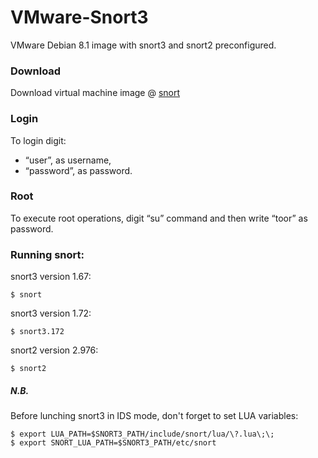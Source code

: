 # VMware-Snort3
VMware Debian 8.1 image with snort3 and snort2 preconfigured.


###  Download 
Download virtual machine image @ [snort][mega]


### Login
To login digit: 
* “user”, as username, 
* “password”, as password.

### Root
To execute root operations, digit “su” command and then write “toor” as password.


### Running snort:

snort3 version 1.67: 
```
$ snort
```
snort3 version 1.72:  
 ```
$ snort3.172
```
snort2 version 2.976: 
 ```
$ snort2
```

##### N.B. 
Before lunching snort3 in IDS mode, don't forget to set LUA variables:
 ```
$ export LUA_PATH=$SNORT3_PATH/include/snort/lua/\?.lua\;\;
$ export SNORT_LUA_PATH=$SNORT3_PATH/etc/snort
```

[mega]: <https://mega.nz/>




